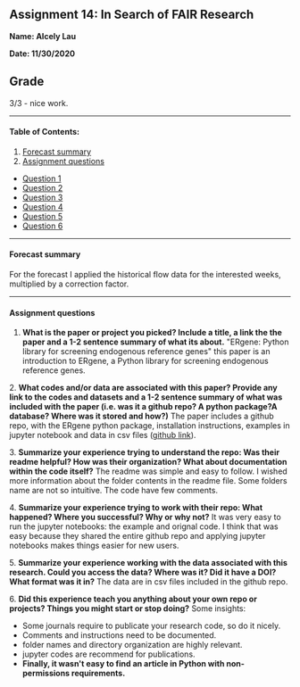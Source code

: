 
## Assignment 14: In Search of FAIR Research
**Name: Alcely Lau**

**Date: 11/30/2020**

## Grade
3/3 - nice work.
___
#### Table of Contents:
1. [ Forecast summary](#forecast)
1. [ Assignment questions](#assignment)
  - [ Question 1](#q1)
  - [ Question 2](#q2)
  - [ Question 3](#q3)
  - [ Question 4](#q4)
  - [ Question 5](#q5)
  - [ Question 6](#q6)
___
<a name="forecast"></a>
#### Forecast summary
 For the forecast I applied the historical flow data for the interested weeks, multiplied by a correction factor.
____
<a name="assignment"></a>
#### Assignment questions

<a name="q1"></a>
1. **What is the paper or project you picked? Include a title, a link the the paper and a 1-2 sentence summary of what its about.**
"ERgene: Python library for screening endogenous reference genes" this paper is an introduction to ERgene, a Python library for screening endogenous reference genes.

<a name="q2"></a>
2. **What codes and/or data are associated with this paper? Provide any link to the codes and datasets and a 1-2 sentence summary of what was included with the paper (i.e. was it a github repo? A python package?A database? Where was it stored and how?)**
The paper includes a github repo, with the ERgene python package, installation instructions, examples in jupyter notebook and data in csv files ([github link]( https://github.com/Starlitnightly/ERgene)).


<a name="q3"></a>
3. **Summarize your experience trying to understand the repo: Was their readme helpful? How was their organization? What about documentation within the code itself?**
The readme was simple and easy to follow. I wished more information about the folder contents in the readme file. Some folders name are not so intuitive. The code have few comments.

<a name="q4"></a>
4. **Summarize your experience trying to work with their repo: What happened? Where you successful? Why or why not?**
It was very easy to run the jupyter notebooks: the example and orignal code. I think that was easy because they shared the entire github repo and applying jupyter notebooks makes things easier for new users.

<a name="q5"></a>
5. **Summarize your experience working with the data associated with this research. Could you access the data? Where was it? Did it have a DOI? What format was it in?**
The data are in csv files included in the github repo.

<a name="q6"></a>
6. **Did this experience teach you anything about your own repo or projects? Things you might start or stop doing?**
Some insights:
 - Some journals require to publicate your research code, so do it nicely.
 - Comments and instructions need to be documented.
 - folder names and directory organization are highly relevant.
 - jupyter codes are recommend for publications.
 - **Finally, it wasn't easy to find an article in Python with non-permissions requirements.**
